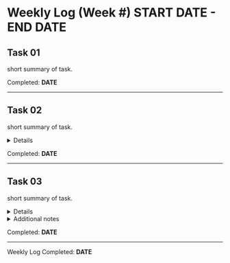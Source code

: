 # Weekly Log (Week #) START DATE - END DATE

## Task 01
short summary of task.

Completed: **DATE**  

---

## Task 02
short summary of task.
<details>
A more detailed description of the task where necessary.
</details>

Completed: **DATE**  

---

## Task 03
short summary of task.
<details>
A more detailed description of the task where necessary.
</details>

<details>
	<summary>Additional notes</summary>
	Useful for if you want to create extra notes to remind yourself of difficulties, etc you want to remark upon in your final report.
</details>

Completed: **DATE**  

---

Weekly Log Completed: **DATE**  